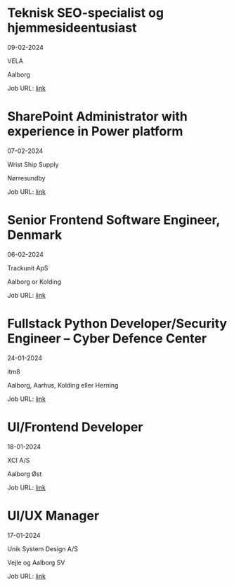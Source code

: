 # Teknisk SEO-specialist og hjemmesideentusiast
09-02-2024

VELA

Aalborg

Job URL: [link](https://www.jobindex.dk/jobannonce/502562/teknisk-seo-specialist-og-hjemmesideentusiast)


# SharePoint Administrator with experience in Power platform
07-02-2024

Wrist Ship Supply

Nørresundby

Job URL: [link](https://www.jobindex.dk/jobannonce/502397/sharepoint-administrator-with-experience-in-power-platform)


# Senior Frontend Software Engineer, Denmark
06-02-2024

Trackunit ApS

Aalborg or Kolding

Job URL: [link](https://trackunit.com/jobs/?hr=show-job/183305&linkref=173333&locale=en_US)


# Fullstack Python Developer/Security Engineer – Cyber Defence Center
24-01-2024

itm8

Aalborg, Aarhus, Kolding eller Herning

Job URL: [link](https://www.jobindex.dk/jobannonce/498867/fullstack-python-developer-security-engineer-cyber-defence-center)


# UI/Frontend Developer
18-01-2024

XCI A/S

Aalborg Øst

Job URL: [link](https://xci.teamtailor.com/jobs/3218939-ui-frontend-developer?promotion=885403-jobindex)


# UI/UX Manager
17-01-2024

Unik System Design A/S

Vejle og Aalborg SV

Job URL: [link](https://candidate.hr-manager.net/ApplicationInit.aspx?cid=1767&ProjectId=143733&DepartmentId=18959&MediaId=4617)


